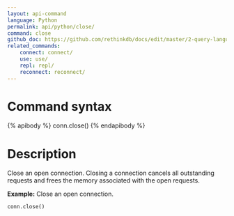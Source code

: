 ```yaml
---
layout: api-command 
language: Python
permalink: api/python/close/
command: close 
github_doc: https://github.com/rethinkdb/docs/edit/master/2-query-language/api/python/accessing-rql/close.md
related_commands:
    connect: connect/
    use: use/
    repl: repl/
    reconnect: reconnect/
---
```


# Command syntax #

{% apibody %}
conn.close()
{% endapibody %}

# Description #

Close an open connection. Closing a connection cancels all outstanding requests and frees
the memory associated with the open requests.

__Example:__ Close an open connection.

```py
conn.close()
```



